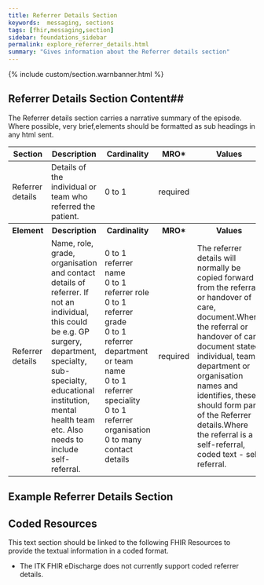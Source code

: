 ```yaml
---
title: Referrer Details Section
keywords:  messaging, sections
tags: [fhir,messaging,section]
sidebar: foundations_sidebar
permalink: explore_referrer_details.html
summary: "Gives information about the Referrer details section"
---
```


{% include custom/section.warnbanner.html %}

## Referrer Details Section Content##
The Referrer details section carries a narrative summary of the episode. Where possible, very brief,elements should be formatted as sub headings in any html sent.

<table style="width:100%;max-width: 100%;">
	<thead>
		<tr>
			<th width="15%">Section</th>
			<th width="30%">Description</th>
			<th width="14%">Cardinality</th>
			<th width="11%">MRO*</th>
			<th width="30%">Values</th>
		</tr>
	</thead>
	<tbody>
		<tr>
			<td>Referrer details</td>
			<td>Details of the individual or team who referred the patient.</td>
			<td>0 to 1</td>
			<td>required</td>
			<td>&nbsp;</td>
		</tr>
		<tr>
			<th>Element</th>
			<th>Description</th>
			<th>Cardinality</th>
			<th>MRO*</th>
			<th>Values</th>
		</tr>
		<tr>
			<td>Referrer details</td>
			<td>Name, role, grade, organisation and contact details of referrer. If not an individual, this could be e.g. GP surgery, department, specialty, sub-specialty, educational institution, mental health team etc. Also needs to include self-referral.</td>
			<td>0 to 1 referrer name<br/>0 to 1 referrer role<br/>0 to 1 referrer grade<br/>0 to 1 referrer department or team name<br/>0 to 1 referrer speciality<br/>0 to 1 referrer organisation<br/>0 to many contact details</td>
			<td>required</td>
			<td>The referrer details will normally be copied forward from the referral or handover of care, document.Where the referral or handover of care document stated individual, team, department or organisation names and identifies, these should form part of the Referrer details.Where the referral is a self-referral, coded text - self referral.</td>
		</tr>
	</tbody>
</table>


##  Example Referrer Details Section ##

<script src="https://gist.github.com/IOPS-DEV/324006a867ea11a33997dcb6148b289a.js"></script>

## Coded Resources ##

This text section should be linked to the following FHIR Resources to provide the textual information in a coded format.

- The ITK FHIR eDischarge does not currently support coded referrer details.






